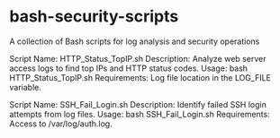 # bash-security-scripts
A collection of Bash scripts for log analysis and security operations

Script Name: HTTP_Status_TopIP.sh
Description: Analyze web server access logs to find top IPs and HTTP status codes.
Usage: bash HTTP_Status_TopIP.sh
Requirements: Log file location in the LOG_FILE variable.

Script Name: SSH_Fail_Login.sh
Description: Identify failed SSH login attempts from log files.
Usage: bash SSH_Fail_Login.sh
Requirements: Access to /var/log/auth.log.

